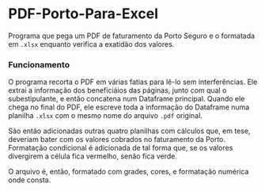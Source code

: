 # PDF-Porto-Para-Excel
Programa que pega um PDF de faturamento da Porto Seguro e o formatada em `.xlsx` enquanto verifica a exatidão dos valores.

### Funcionamento
O programa recorta o PDF em várias fatias para lê-lo sem interferências. Ele extrai a informação dos beneficiáios das páginas, junto com qual o subestipulante, e então concatena num Dataframe principal. Quando ele chega no final do PDF, ele escreve toda a informação do Dataframe numa planilha `.xlsx` com o mesmo nome do arquivo `.pdf` original.

São então adicionadas outras quatro planilhas com cálculos que, em tese, deveriam bater com os valores cobrados no faturamento da Porto. Formatação condicional é adicionada de tal forma que, se os valores divergirem a célula fica vermelho, senão fica verde.

O arquivo é, então, formatado com grades, cores, e formatação numérica onde consta.

